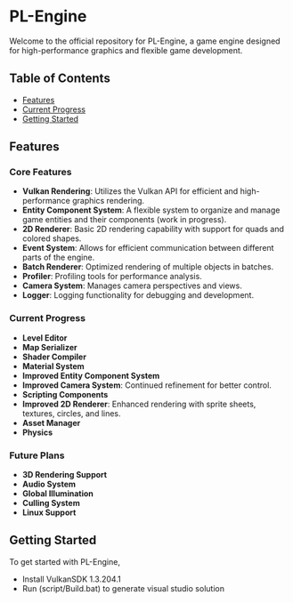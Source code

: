 # PL-Engine

Welcome to the official repository for PL-Engine, a game engine designed for high-performance graphics and flexible game development.

## Table of Contents
- [Features](#features)
- [Current Progress](#current-progress)
- [Getting Started](#getting-started)


## Features

### Core Features
- **Vulkan Rendering**: Utilizes the Vulkan API for efficient and high-performance graphics rendering.
- **Entity Component System**: A flexible system to organize and manage game entities and their components (work in progress).
- **2D Renderer**: Basic 2D rendering capability with support for quads and colored shapes.
- **Event System**: Allows for efficient communication between different parts of the engine.
- **Batch Renderer**: Optimized rendering of multiple objects in batches.
- **Profiler**: Profiling tools for performance analysis.
- **Camera System**: Manages camera perspectives and views.
- **Logger**: Logging functionality for debugging and development.

### Current Progress
- **Level Editor**
- **Map Serializer**
- **Shader Compiler**
- **Material System**
- **Improved Entity Component System**
- **Improved Camera System**: Continued refinement for better control.
- **Scripting Components**
- **Improved 2D Renderer**: Enhanced rendering with sprite sheets, textures, circles, and lines.
- **Asset Manager**
- **Physics**

### Future Plans
- **3D Rendering Support**
- **Audio System**
- **Global Illumination**
- **Culling System**
- **Linux Support**

## Getting Started

To get started with PL-Engine, 
- Install VulkanSDK 1.3.204.1
- Run (script/Build.bat) to generate visual studio solution
  
